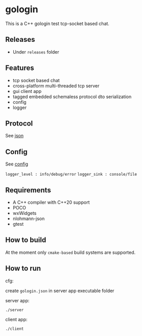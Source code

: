 gologin
=====================

This is a C++ gologin test tcp-socket based chat.

## Releases
* Under `releases` folder

## Features
* tcp socket based chat
* cross-platform multi-threaded tcp server
* gui client app
* tagged embedded schemaless protocol dto serialization
* config
* logger

## Protocol
See [json](messages.json)

## Config
See [config](config/gologin.json)

`logger_level : info/debug/error`
`logger_sink : console/file`

## Requirements
* A C++ compiler with C++20 support
* POCO
* wxWidgets
* nlohmann-json
* gtest

## How to build

At the moment only `cmake-based` build systems are supported.


## How to run
cfg:

create `gologin.json` in server app executable folder

server app:

`./server`

client app:

`./client`
